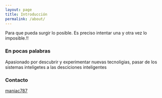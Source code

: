 ```yaml
---
layout: page
title: Introducción
permalink: /about/
---
```


Para que pueda surgir lo posible. Es preciso intentar una y otra vez lo imposible.!!

### En pocas palabras
Apasionado por descubrir y experimentar nuevas tecnoligias, pasar de los sistemas inteligetes a las desciciones inteligentes


### Contacto

[maniac787](mailto:maniac787@gmail.com)
